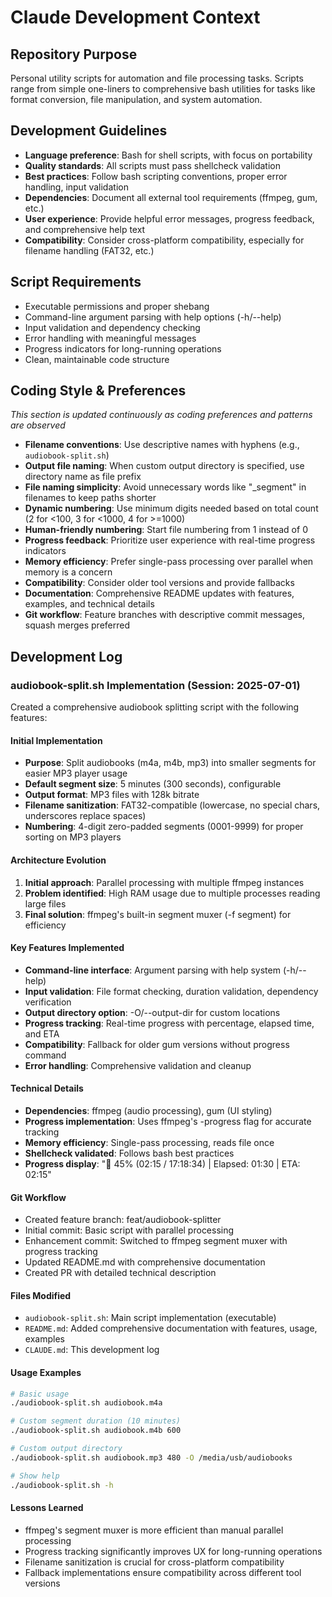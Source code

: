 # Claude Development Context

## Repository Purpose
Personal utility scripts for automation and file processing tasks. Scripts range from simple one-liners to comprehensive bash utilities for tasks like format conversion, file manipulation, and system automation.

## Development Guidelines
- **Language preference**: Bash for shell scripts, with focus on portability
- **Quality standards**: All scripts must pass shellcheck validation
- **Best practices**: Follow bash scripting conventions, proper error handling, input validation
- **Dependencies**: Document all external tool requirements (ffmpeg, gum, etc.)
- **User experience**: Provide helpful error messages, progress feedback, and comprehensive help text
- **Compatibility**: Consider cross-platform compatibility, especially for filename handling (FAT32, etc.)

## Script Requirements
- Executable permissions and proper shebang
- Command-line argument parsing with help options (-h/--help)
- Input validation and dependency checking
- Error handling with meaningful messages
- Progress indicators for long-running operations
- Clean, maintainable code structure

## Coding Style & Preferences
*This section is updated continuously as coding preferences and patterns are observed*

- **Filename conventions**: Use descriptive names with hyphens (e.g., `audiobook-split.sh`)
- **Output file naming**: When custom output directory is specified, use directory name as file prefix
- **File naming simplicity**: Avoid unnecessary words like "_segment" in filenames to keep paths shorter
- **Dynamic numbering**: Use minimum digits needed based on total count (2 for <100, 3 for <1000, 4 for >=1000)
- **Human-friendly numbering**: Start file numbering from 1 instead of 0
- **Progress feedback**: Prioritize user experience with real-time progress indicators
- **Memory efficiency**: Prefer single-pass processing over parallel when memory is a concern
- **Compatibility**: Consider older tool versions and provide fallbacks
- **Documentation**: Comprehensive README updates with features, examples, and technical details
- **Git workflow**: Feature branches with descriptive commit messages, squash merges preferred

## Development Log

### audiobook-split.sh Implementation (Session: 2025-07-01)

Created a comprehensive audiobook splitting script with the following features:

#### Initial Implementation
- **Purpose**: Split audiobooks (m4a, m4b, mp3) into smaller segments for easier MP3 player usage
- **Default segment size**: 5 minutes (300 seconds), configurable
- **Output format**: MP3 files with 128k bitrate
- **Filename sanitization**: FAT32-compatible (lowercase, no special chars, underscores replace spaces)
- **Numbering**: 4-digit zero-padded segments (0001-9999) for proper sorting on MP3 players

#### Architecture Evolution
1. **Initial approach**: Parallel processing with multiple ffmpeg instances
2. **Problem identified**: High RAM usage due to multiple processes reading large files
3. **Final solution**: ffmpeg's built-in segment muxer (-f segment) for efficiency

#### Key Features Implemented
- **Command-line interface**: Argument parsing with help system (-h/--help)
- **Input validation**: File format checking, duration validation, dependency verification
- **Output directory option**: -O/--output-dir for custom locations
- **Progress tracking**: Real-time progress with percentage, elapsed time, and ETA
- **Compatibility**: Fallback for older gum versions without progress command
- **Error handling**: Comprehensive validation and cleanup

#### Technical Details
- **Dependencies**: ffmpeg (audio processing), gum (UI styling)
- **Progress implementation**: Uses ffmpeg's -progress flag for accurate tracking
- **Memory efficiency**: Single-pass processing, reads file once
- **Shellcheck validated**: Follows bash best practices
- **Progress display**: "🔄 45% (02:15 / 17:18:34) | Elapsed: 01:30 | ETA: 02:15"

#### Git Workflow
- Created feature branch: feat/audiobook-splitter
- Initial commit: Basic script with parallel processing
- Enhancement commit: Switched to ffmpeg segment muxer with progress tracking
- Updated README.md with comprehensive documentation
- Created PR with detailed technical description

#### Files Modified
- `audiobook-split.sh`: Main script implementation (executable)
- `README.md`: Added comprehensive documentation with features, usage, examples
- `CLAUDE.md`: This development log

#### Usage Examples
```bash
# Basic usage
./audiobook-split.sh audiobook.m4a

# Custom segment duration (10 minutes)
./audiobook-split.sh audiobook.m4b 600

# Custom output directory
./audiobook-split.sh audiobook.mp3 480 -O /media/usb/audiobooks

# Show help
./audiobook-split.sh -h
```

#### Lessons Learned
- ffmpeg's segment muxer is more efficient than manual parallel processing
- Progress tracking significantly improves UX for long-running operations
- Filename sanitization is crucial for cross-platform compatibility
- Fallback implementations ensure compatibility across different tool versions
